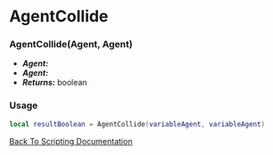 # AgentCollide

### AgentCollide(Agent, Agent)
- ***Agent:*** 
- ***Agent:*** 
- ***Returns:*** boolean

### Usage

```Lua
local resultBoolean = AgentCollide(variableAgent, variableAgent)
```


[Back To Scripting Documentation](../README.md)
